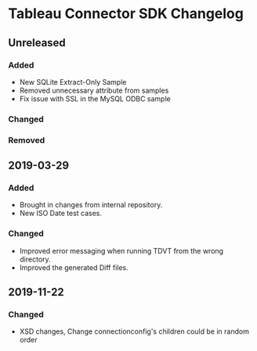 # Tableau Connector SDK Changelog

## Unreleased
### Added
- New SQLite Extract-Only Sample
- Removed unnecessary attribute from samples
- Fix issue with SSL in the MySQL ODBC sample
### Changed
### Removed

## 2019-03-29

### Added
- Brought in changes from internal repository.
- New ISO Date test cases.
### Changed
- Improved error messaging when running TDVT from the wrong directory.
- Improved the generated Diff files.

## 2019-11-22

### Changed
- XSD changes, Change connectionconfig's children could be in random order

